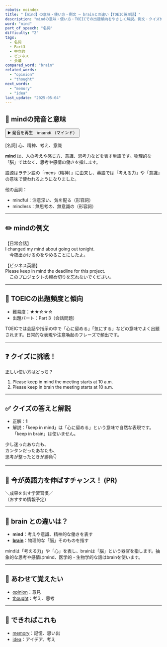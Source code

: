```yaml
---
robots: noindex
title: "【mind】の意味・使い方・例文 ― brainとの違い【TOEIC英単語】"
description: "mindの意味・使い方・TOEICでの出題傾向をやさしく解説。例文・クイズ付きでbrainとの違いもわかりやすく学べます。"
word: "mind"
part_of_speech: "名詞"
difficulty: "2"
tags:
  - 名詞
  - Part3
  - 中立的
  - ビジネス
  - 会議
compared_word: "brain"
related_words:
  - "opinion"
  - "thought"
next_words:
  - "memory"
  - "idea"
last_update: "2025-05-04"
---
```


## 🔰 mindの発音と意味

<button class="play-audio" onclick="playTTS('mind')">
  <span class="play-audio-main">
    ▶️ 発音を再生　/maɪnd/
  </span>
  <span class="play-audio-sub">
    （マインド）
  </span>
</button>

[名詞] 心、精神、考え、意識

**mind** は、人の考えや感じ方、意識、思考力などを表す単語です。物理的な「脳」ではなく、思考や感情の働きを指します。

語源はラテン語の「mens（精神）」に由来し、英語では「考える力」や「意識」の意味で使われるようになりました。

他の品詞：  
- mindful：注意深い、気を配る（形容詞）
- mindless：無思考の、無意識の（形容詞）

---

## ✏️ mindの例文

【日常会話】  
I changed my mind about going out tonight.  
　今夜出かけるのをやめることにしたよ。

【ビジネス英語】  
Please keep in mind the deadline for this project.  
　このプロジェクトの締め切りを忘れないでください。

---

## 🎯 TOEICの出題頻度と傾向

- 難易度：★★☆☆☆
- 出題パート：Part 3（会話問題）

TOEICでは会話や指示の中で「心に留める」「気にする」などの意味でよく出題されます。日常的な表現や注意喚起のフレーズで頻出です。

---

## ❓ クイズに挑戦！

正しい使い方はどっち？

1. Please keep in mind the meeting starts at 10 a.m.  
2. Please keep in brain the meeting starts at 10 a.m.

---

## ✅ クイズの答えと解説

- 正解：**1**
- 解説：「keep in mind」は「心に留める」という意味で自然な表現です。「keep in brain」は使いません。

少し迷ったあなたも、  
カンタンだったあなたも、  
思考が整ったときが勝負👇️

---

## 🚀 今が英語力を伸ばすチャンス！ (PR)

<div class="info-center">
＼成果を出す学習習慣／<br>  
（おすすめ情報予定）
</div>

---

## 🤔  brain との違いは？

- **mind**：考えや意識、精神的な働きを表す
- **[brain](/brain)**：物理的な「脳」そのものを指す

mindは「考える力」や「心」を表し、brainは「脳」という器官を指します。抽象的な思考や感情はmind、医学的・生物学的な話はbrainを使います。

---

## 🧩 あわせて覚えたい

- [opinion](/opinion)：意見
- [thought](/thought)：考え、思考

---

## 📖 できればこれも

- [memory](/memory)：記憶、思い出
- [idea](/idea)：アイデア、考え

<!-- cvid: aid33_bid26 -->

